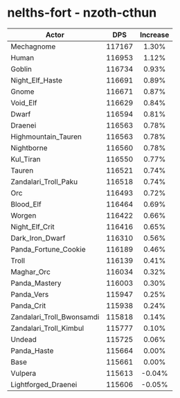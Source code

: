 # nelths-fort - nzoth-cthun
| Actor | DPS | Increase |
|---|:---:|:---:|
|Mechagnome|117167|1.30%|
|Human|116953|1.12%|
|Goblin|116734|0.93%|
|Night_Elf_Haste|116691|0.89%|
|Gnome|116671|0.87%|
|Void_Elf|116629|0.84%|
|Dwarf|116594|0.81%|
|Draenei|116563|0.78%|
|Highmountain_Tauren|116563|0.78%|
|Nightborne|116560|0.78%|
|Kul_Tiran|116550|0.77%|
|Tauren|116521|0.74%|
|Zandalari_Troll_Paku|116518|0.74%|
|Orc|116493|0.72%|
|Blood_Elf|116464|0.69%|
|Worgen|116422|0.66%|
|Night_Elf_Crit|116416|0.65%|
|Dark_Iron_Dwarf|116310|0.56%|
|Panda_Fortune_Cookie|116189|0.46%|
|Troll|116139|0.41%|
|Maghar_Orc|116034|0.32%|
|Panda_Mastery|116003|0.30%|
|Panda_Vers|115947|0.25%|
|Panda_Crit|115938|0.24%|
|Zandalari_Troll_Bwonsamdi|115818|0.14%|
|Zandalari_Troll_Kimbul|115777|0.10%|
|Undead|115725|0.06%|
|Panda_Haste|115664|0.00%|
|Base|115661|0.00%|
|Vulpera|115613|-0.04%|
|Lightforged_Draenei|115606|-0.05%|
